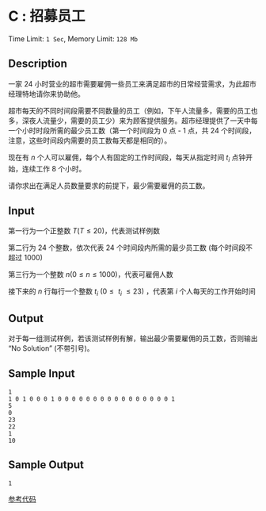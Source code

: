 # C : 招募员工

Time Limit: `1 Sec`,   Memory Limit: `128 Mb`

## Description

一家 24 小时营业的超市需要雇佣一些员工来满足超市的日常经营需求，为此超市经理特地请你来协助他。

超市每天的不同时间段需要不同数量的员工（例如，下午人流量多，需要的员工也多，深夜人流量少，需要的员工少）来为顾客提供服务。超市经理提供了一天中每一个小时时段所需的最少员工数（第一个时间段为 0 点 - 1 点，共 24 个时间段，注意，这些时间段内需要的员工数每天都是相同的）。

现在有 *n* 个人可以雇佣，每个人有固定的工作时间段，每天从指定时间 $t_i$ 点钟开始，连续工作 8 个小时。

请你求出在满足人员数量要求的前提下，最少需要雇佣的员工数。

## Input

第一行为一个正整数 *T*(*T* ≤ 20)，代表测试样例数

第二行为 24 个整数，依次代表 24 个时间段内所需的最少员工数 (每个时间段不超过 1000)

第三行为一个整数 *n*(0 ≤ *n* ≤ 1000)，代表可雇佣人数

接下来的 *n* 行每行一个整数 $t_i$ (0 ≤  $t_i$  ≤ 23) ，代表第 *i* 个人每天的工作开始时间

## Output

对于每一组测试样例，若该测试样例有解，输出最少需要雇佣的员工数，否则输出 “No Solution” (不带引号)。

## Sample Input

```
1
1 0 1 0 0 0 1 0 0 0 0 0 0 0 0 0 0 0 0 0 0 0 0 1
5
0
23
22
1
10
```

## Sample Output

```
1
```

[参考代码](../solution/C.cpp)